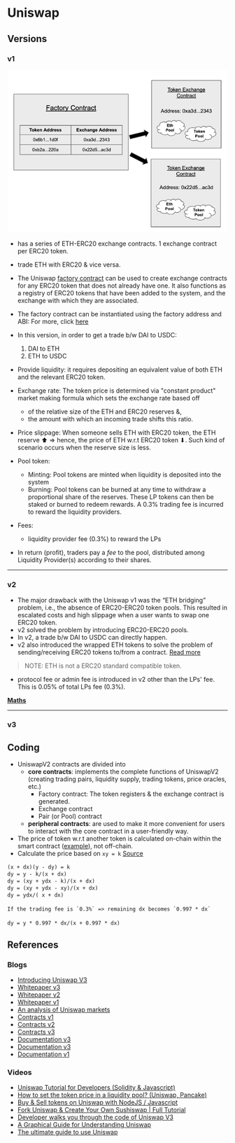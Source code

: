 # Uniswap

## Versions

### v1

![](../../img/uniswap_v1_contract_overview.png)

- has a series of ETH-ERC20 exchange contracts. 1 exchange contract per ERC20 token.
- trade ETH with ERC20 & vice versa.
- The Uniswap [factory contract](https://github.com/Uniswap/uniswap-v1/blob/master/contracts/uniswap_factory.vy) can be used to create exchange contracts for any ERC20 token that does not already have one. It also functions as a registry of ERC20 tokens that have been added to the system, and the exchange with which they are associated.
- The factory contract can be instantiated using the factory address and ABI: For more, click [here](https://docs.uniswap.org/protocol/V1/guides/connect-to-uniswap)
- In this version, in order to get a trade b/w DAI to USDC:

  1.  DAI to ETH
  2.  ETH to USDC

- Provide liquidity: it requires depositing an equivalent value of both ETH and the relevant ERC20 token.
- Exchange rate: The token price is determined via "constant product" market making formula which sets the exchange rate based off
  - of the relative size of the ETH and ERC20 reserves &,
  - the amount with which an incoming trade shifts this ratio.
- Price slippage: When someone sells ETH with ERC20 token, the ETH reserve ⬆ => hence, the price of ETH w.r.t ERC20 token ⬇. Such kind of scenario occurs when the reserve size is less.
- Pool token:
  - Minting: Pool tokens are minted when liquidity is deposited into the system
  - Burning: Pool tokens can be burned at any time to withdraw a proportional share of the reserves. These LP tokens can then be staked or burned to redeem rewards. A 0.3% trading fee is incurred to reward the liquidity providers.
- Fees:

  - liquidity provider fee (0.3%) to reward the LPs

- In return (profit), traders pay a _fee_ to the pool, distributed among Liquidity Provider(s) according to their shares.

---

### v2

- The major drawback with the Uniswap v1 was the “ETH bridging” problem, i.e., the absence of ERC20-ERC20 token pools. This resulted in escalated costs and high slippage when a user wants to swap one ERC20 token.
- v2 solved the problem by introducing ERC20-ERC20 pools.
- In v2, a trade b/w DAI to USDC can directly happen.
- v2 also introduced the wrapped ETH tokens to solve the problem of sending/receiving ERC20 tokens to/from a contract. [Read more](https://academy.binance.com/en/glossary/wrapped-ether)

> NOTE: ETH is not a ERC20 standard compatible token.

- protocol fee or admin fee is introduced in v2 other than the LPs' fee. This is 0.05% of total LPs fee (0.3%).

**[Maths](./maths.md)**

---

### v3

## Coding

- UniswapV2 contracts are divided into
  - **core contracts**: implements the complete functions of UniswapV2 (creating trading pairs, liquidity supply, trading tokens, price oracles, etc.)
    - Factory contract: The token registers & the exchange contract is generated.
    - Exchange contract
    - Pair (or Pool) contract
  - **peripheral contracts**: are used to make it more convenient for users to interact with the core contract in a user-friendly way.
- The price of token w.r.t another token is calculated on-chain within the smart contract ([example](https://github.com/abhi3700/evm_contracts_defiavgprice)), not off-chain.
- Calculate the price based on `xy = k` [Source](https://www.youtube.com/watch?v=IL7cRj5vzEU)

```
(x + dx)(y - dy) = k
dy = y - k/(x + dx)
dy = (xy + ydx - k)/(x + dx)
dy = (xy + ydx - xy)/(x + dx)
dy = ydx/( x + dx)

If the trading fee is `0.3%` => remaining dx becomes `0.997 * dx`

dy = y * 0.997 * dx/(x + 0.997 * dx)
```

## References

### Blogs

- [Introducing Uniswap V3](https://uniswap.org/blog/uniswap-v3/)
- [Whitepaper v3](https://uniswap.org/whitepaper-v3.pdf)
- [Whitepaper v2](https://uniswap.org/whitepaper.pdf)
- [Whitepaper v1](https://hackmd.io/@HaydenAdams/HJ9jLsfTz)
- [An analysis of Uniswap markets](https://web.stanford.edu/~guillean/papers/uniswap_analysis.pdf)
- [Contracts v1](https://github.com/Uniswap/uniswap-v1)
- [Contracts v2](https://github.com/Uniswap/uniswap-v2-core)
- [Contracts v3](https://github.com/Uniswap/uniswap-v3-core)
- [Documentation v3](https://docs.uniswap.org/)
- [Documentation v3](https://docs.uniswap.org/V2/concepts/protocol-overview/01-how-uniswap-works)
- [Documentation v1](https://docs.uniswap.org/V1/concepts/frontend-integration/01-connect-to-uniswap)

### Videos

- [Uniswap Tutorial for Developers (Solidity & Javascript)](https://www.youtube.com/watch?v=0Im5iaYoz1Y)
- [How to set the token price in a liquidity pool? (Uniswap, Pancake)](https://www.youtube.com/watch?v=yzdh5RRWxAk)
- [Buy & Sell tokens on Uniswap with NodeJS / Javascript](https://www.youtube.com/watch?v=QgBweHjhh1g)
- [Fork Uniswap & Create Your Own Sushiswap | Full Tutorial](https://www.youtube.com/watch?v=U3fTTqHy7F4)
- [Developer walks you through the code of Uniswap V3](https://www.youtube.com/watch?v=WCLsIcjLSXc)
- [A Graphical Guide for Understanding Uniswap](https://docs.ethhub.io/guides/graphical-guide-for-understanding-uniswap/)
- [The ultimate guide to use Uniswap](https://defitutorials.substack.com/p/the-ultimate-guide-to-uniswap)
